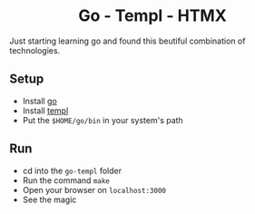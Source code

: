 <div align="center">
    <h1>
        Go - Templ - HTMX 
    </h1>
</div>

Just starting learning go and found this beutiful combination of technologies.

## Setup
* Install [go](https://go.dev/doc/install)
* Install [templ](https://templ.guide/quick-start/installation)
* Put the `$HOME/go/bin` in your system's path

## Run
* cd into the `go-templ` folder
* Run the command `make`
* Open your browser on `localhost:3000`
* See the magic

